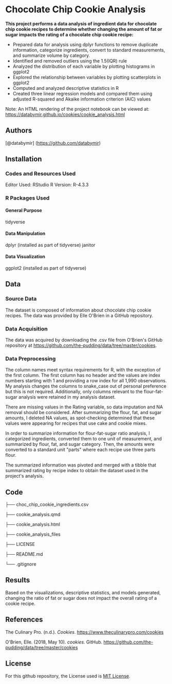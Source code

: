 # Chocolate Chip Cookie Analysis
**This project performs a data analysis of ingredient data for chocolate chip cookie recipes to determine whether changing the amount of fat or sugar impacts the rating of a chocolate chip cookie recipe:**
* Prepared data for analysis using dplyr functions to remove duplicate information, categorize ingredients, convert to standard measurements, and summarize volume by category.
* Identified and removed outliers using the 1.5(IQR) rule
* Analyzed the distribution of each variable by plotting histograms in ggplot2
* Explored the relationship between variables by plotting scatterplots in ggplot2
* Computed and analyzed descriptive statistics in R
* Created three linear regression models and compared them using adjusted R-squared and Akaike information criterion (AIC) values

Note: An HTML rendering of the project notebook can be viewed at: https://databymir.github.io/cookies/cookie_analysis.html

## Authors
[@databymir] (https://github.com/databymir)

## Installation
### Codes and Resources Used
Editor Used: RStudio
R Version: R-4.3.3

### R Packages Used
#### General Purpose
tidyverse

#### Data Manipulation
dplyr (installed as part of tidyverse)
janitor

#### Data Visualization
ggplot2 (installed as part of tidyverse)

## Data
### Source Data
The dataset is composed of information about chocolate chip cookie recipes. The data was provided by Elle O'Brien in a GitHub repository.

### Data Acquisition
The data was acquired by downloading the .csv file from O'Brien's GitHub repository at https://github.com/the-pudding/data/tree/master/cookies.

### Data Preprocessing
The column names meet syntax requirements for R, with the exception of the first column. The first column has no header and the values are index numbers starting with 1 and providing a row index for all 1,990 observations. My analysis changes the columns to snake_case out of personal preference but this is not required. Additionally, only columns relevant to the flour-fat-sugar analysis were retained in my analysis dataset.

There are missing values in the Rating variable, so data imputation and NA removal should be considered. After summarizing the flour, fat, and sugar amounts, I deleted NA values, as spot-checking determined that these values were appearing for recipes that use cake and cookie mixes.

In order to summarize information for flour-fat-sugar ratio analysis, I categorized ingredients, converted them to one unit of measurement, and summarized by flour, fat, and sugar category. Then, the amounts were converted to a standard unit "parts" where each recipe use three parts flour.

The summarized information was pivoted and merged with a tibble that summarized rating by recipe index to obtain the dataset used in the project's analysis.

## Code
├── choc_chip_cookie_ingredients.csv

├── cookie_analysis.qmd

├── cookie_analysis.html

├── cookie_analysis_files

├── LICENSE

├── README.md

└── .gitignore

## Results
Based on the visualizations, descriptive statistics, and models generated, changing the ratio of fat or sugar does not impact the overall rating of a cookie recipe.

## References
The Culinary Pro. (n.d.). *Cookies.* https://www.theculinarypro.com/cookies 

O'Brien, Elle. (2018, May 10). *cookies.* GitHub. https://github.com/the-pudding/data/tree/master/cookies

## License
For this github repository, the License used is [MIT License](https://opensource.org/license/mit/).

